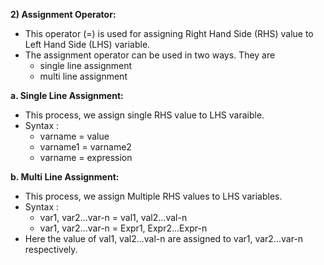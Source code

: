 **2) Assignment Operator:**
- This operator (=) is used for assigning Right Hand Side (RHS) value to Left Hand Side (LHS) variable.
- The assignment operator can be used in two ways. They are
    - single line assignment
    - multi line assignment

**a. Single Line Assignment:**
- This process, we assign single RHS value to LHS varaible.
- Syntax : 
    - varname = value
    - varname1 = varname2
    - varname = expression

**b. Multi Line Assignment:**
- This process, we assign Multiple RHS values to LHS variables.
- Syntax : 
    - var1, var2...var-n = val1, val2...val-n
    - var1, var2...var-n = Expr1, Expr2...Expr-n
- Here the value of val1, val2...val-n are assigned to var1, var2...var-n respectively.
